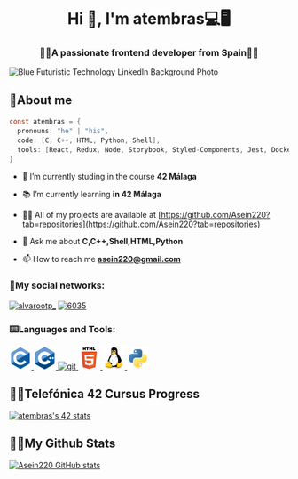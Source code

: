 
<h1 align="center">Hi 👋, I'm atembras💻​🖥️​</h1>
<h3 align="center">👨‍💻A passionate frontend developer from Spain👨‍💻</h3>

![Blue Futuristic Technology LinkedIn Background Photo](https://github.com/Asein220/Asein220/assets/146396487/9fd5cd87-b104-4bae-9b79-b79b5a7a4ca1)


## 🧑​​About me
```C
const atembras = {
  pronouns: "he" | "his",
  code: [C, C++, HTML, Python, Shell],
  tools: [React, Redux, Node, Storybook, Styled-Components, Jest, Docker],
}
```
- 💼​ I’m currently studing in the course **42 Málaga**

- 📚​ I’m currently learning **in 42 Málaga**

- 👨‍💻 All of my projects are available at [https://github.com/Asein220?tab=repositories](https://github.com/Asein220?tab=repositories)

- 💬 Ask me about **C,C++,Shell,HTML,Python**

- 📫 How to reach me **asein220@gmail.com**

<h3 align="left">📱​My social networks:</h3>
<p align="left">
<a href="https://instagram.com/alvarootp_" target="blank"><img align="center" src="https://raw.githubusercontent.com/rahuldkjain/github-profile-readme-generator/master/src/images/icons/Social/instagram.svg" alt="alvarootp_" height="30" width="40" /></a>
<a href="https://discord.gg/6035" target="blank"><img align="center" src="https://raw.githubusercontent.com/rahuldkjain/github-profile-readme-generator/master/src/images/icons/Social/discord.svg" alt="6035" height="30" width="40" /></a>
</p>

<h3 align="left">⌨️Languages and Tools:</h3>
<p align="left"> <a href="https://www.cprogramming.com/" target="_blank" rel="noreferrer"> <img src="https://raw.githubusercontent.com/devicons/devicon/master/icons/c/c-original.svg" alt="c" width="40" height="40"/> </a> <a href="https://www.w3schools.com/cpp/" target="_blank" rel="noreferrer"> <img src="https://raw.githubusercontent.com/devicons/devicon/master/icons/cplusplus/cplusplus-original.svg" alt="cplusplus" width="40" height="40"/> </a> <a href="https://git-scm.com/" target="_blank" rel="noreferrer"> <img src="https://www.vectorlogo.zone/logos/git-scm/git-scm-icon.svg" alt="git" width="40" height="40"/> </a> <a href="https://www.w3.org/html/" target="_blank" rel="noreferrer"> <img src="https://raw.githubusercontent.com/devicons/devicon/master/icons/html5/html5-original-wordmark.svg" alt="html5" width="40" height="40"/> </a> <a href="https://www.linux.org/" target="_blank" rel="noreferrer"> <img src="https://raw.githubusercontent.com/devicons/devicon/master/icons/linux/linux-original.svg" alt="linux" width="40" height="40"/> </a> <a href="https://www.python.org" target="_blank" rel="noreferrer"> <img src="https://raw.githubusercontent.com/devicons/devicon/master/icons/python/python-original.svg" alt="python" width="40" height="40"/> </a> </p>

## 👨‍🎓​Telefónica 42 Cursus Progress
[![atembras's 42 stats](https://badge.mediaplus.ma/greenbinary/atembras?UM6P=off)](https://github.com/oakoudad/badge42)

## 👨‍💻My Github Stats
[![Asein220 GitHub stats](https://github-readme-stats.vercel.app/api?username=Asein220&count_private=true&show_icons=true&theme=dark&title_color=COLOR1&text_color=red)](https://github.com/anuraghazra/github-readme-stats)


<!--
**Asein220/Asein220** is a ✨ _special_ ✨ repository because its `README.md` (this file) appears on your GitHub profile.

Here are some ideas to get you started:

- 🔭 I’m currently working on ...
- 🌱 I’m currently learning ...
- 👯 I’m looking to collaborate on ...
- 🤔 I’m looking for help with ...
- 💬 Ask me about ...
- 📫 How to reach me: ...
- 😄 Pronouns: ...
- ⚡ Fun fact: ...
-->
